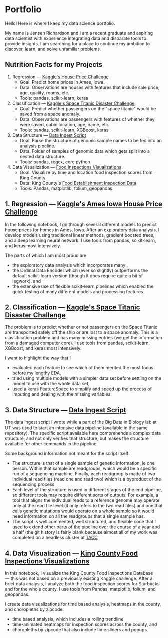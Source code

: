 # Portfolio
Hello! Here is where I keep my data science portfolio.

My name is Jensen Richardson and I am a recent graduate and aspiring data scientist with experience integrating data and disparate
tools to provide insights. I am searching for a place to continue my ambition to discover, learn, and solve
unfamiliar problems.

## Nutrition Facts for my Projects
1. Regression — [Kaggle's House Price Challenge](https://www.kaggle.com/code/jensenrichardson/house-prices-prediction)
   * Goal: Predict home prices in Ames, Iowa.
   * Data: Observations are houses with features that include sale price, age, quality, rooms, etc.
   * Tools: pandas, scikit-learn, keras
2. Classification — [Kaggle's Space Titanic Disaster Challenge](https://www.kaggle.com/code/jensenrichardson/space-titanic-model)
   * Goal: Predict whether passengers on the "space titanic" would be saved from a space anomaly.
   * Data: Observations are passengers with features of whether they were saved, cabin location, age, name, etc.
   * Tools: pandas, scikit-learn, XGBoost, keras
3. Data Structure — [Data Ingest Script](https://github.com/jensenrichardson/dna-preprocess/blob/main/parse_samples.py)
   * Goal: Parse the structure of genomic sample names to be fed into an analysis pipeline.
   * Data: Folder of samples of genomic data which gets split into a nested data structure.
   * Tools: pandas, regex, core python
4. Data Visualization — [Food Inspections Visualizations](https://www.kaggle.com/code/jensenrichardson/king-county-food-inspections)
   * Goal: Visualize by time and location food inspection scores from King County
   * Data: King County's [Food Establishment Inspection Data](https://data.kingcounty.gov/Health-Wellness/Food-Establishment-Inspection-Data/f29f-zza5/about_data)
   * Tools: Pandas, matplotlib, folium, geopandas

## 1. Regression — [Kaggle's Ames Iowa House Price Challenge](https://www.kaggle.com/code/jensenrichardson/house-prices-prediction)
In the following notebook, I go through several different models to predict house prices for homes in Ames, Iowa.
After an exploratory data analysis, I develop models using traditional linear methods, gradient boosted trees, and a deep learning neural network.
I use tools from pandas, scikit-learn, and keras most intensively.

The parts of which I am most proud are
  * the exploratory data analysis which incorporates many ,
  * the Ordinal Data Encoder which (ever so slightly) outperforms the default scikit-learn version (though it does require quite a bit of legwork), and
  * the extensive use of flexible scikit-learn pipelines which enabled the quick testing of many different models and processing features.

## 2. Classification — [Kaggle's Space Titanic Disaster Challenge](https://www.kaggle.com/code/jensenrichardson/space-titanic-model)
The problem is to predict whether or not passengers on the Space Titanic are transported safely off the ship or are lost to a space anomaly.
This is a classification problem and has many missing entries (we get the information from a damaged computer core).
I use tools from pandas, scikit-learn, XGBoost, and keras most intensively.

I want to highlight the way that I
  * evaluated each feature to see which of them merited the most focus before my lengthy EDA,
  * tried using multiple models with a simpler data set before settling on the model to use with the whole data set,
  * used a keras FeatureSpace to simplify and speed up the process of imputing and dealing with the missing variables.

## 3. Data Structure — [Data Ingest Script](https://github.com/jensenrichardson/dna-preprocess/blob/main/parse_samples.py)
The data ingest script I wrote while a part of the Big Data in Biology lab at UT was used to start an intensive data pipeline (available in the same repository).
The specific script available here comprehends a complex data structure, and not only
verifies that structure, but makes the structure available for other commands in the pipeline.

Some background information not meant for the script itself:
  * The structure is that of a single sample of genetic information, ie one person. Within that sample are readgroups, which would be a specific run of a sequencing machine. Finally, each readgroup is made of two individual read files (read one and read two) which is a byproduct of the sequencing process
  * Each level of the structure is used in different stages of the end pipeline, so different tools may require different sorts of outputs. For example, a tool that aligns the individual reads to a reference genome may operate only at the read file level (it only refers to the two read files) and one that calls genetic mutations would operate on a whole sample so it would need information on all the readgroups that a single sample has.
  * The script is well commented, well structured, and flexible code that I used to extend other parts of the pipeline over the course of a year and a half (the git history is fairly blank because almost all of my work was completed on a headless cluster at [TACC](https://www.tacc.utexas.edu).

## 4. Data Visualization — [King County Food Inspections Visualizations](https://www.kaggle.com/code/jensenrichardson/king-county-food-inspections)
In this notebook, I visualize the King County Food Inspections Database — this was not based on a previously existing Kaggle challenge.
After a brief data analysis, I analyze both the food inspection scores for Starbucks and for the whole county.
I use tools from Pandas, matplotlib, folium, and geopandas.

I create data visualizations for time based analysis, heatmaps in the county, and choropleths by zipcode.
 * time based analysis, which includes a rolling trendline
 * time-animated heatmaps for inspection scores across the county, and
 * choropleths by zipcode that also include time sliders and popups.
